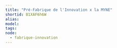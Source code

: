 ```yaml
---
title: "Pré-Fabrique de l'Innovation x la MYNE"
shortid: B1XAF6h6W
alias:
model:
tags:
node: 
  - fabrique-innovation
---
```

